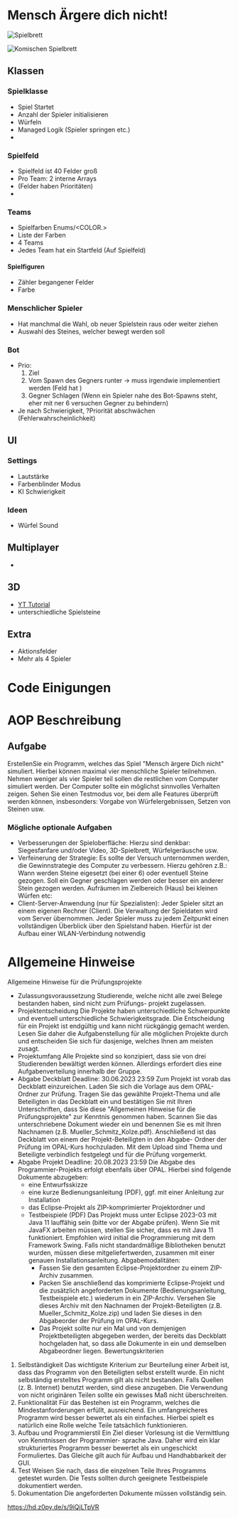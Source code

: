 # Mensch Ärgere dich nicht!

![Spielbrett](https://upload.wikimedia.org/wikipedia/commons/thumb/a/a6/Mensch_%C3%A4rgere_dich_nicht_4.svg/220px-Mensch_%C3%A4rgere_dich_nicht_4.svg.png)

![Komischen Spielbrett](https://hd.z0py.de/uploads/7c3aa462-0bdb-43f6-98e8-669f265d6175.png)


## Klassen

### Spielklasse
- Spiel Startet
- Anzahl der Spieler initialisieren
- Würfeln
- Managed Logik (Spieler springen etc.)
-

### Spielfeld
- Spielfeld ist 40 Felder groß
- Pro Team: 2 interne Arrays
- (Felder haben Prioritäten)
-

### Teams
- Spielfarben Enums/<COLOR.>
- Liste der Farben
- 4 Teams
- Jedes Team hat ein Startfeld (Auf Spielfeld)

#### Spielfiguren
- Zähler begangener Felder
- Farbe

### Menschlicher Spieler
- Hat manchmal die Wahl, ob neuer Spielstein raus oder weiter ziehen
- Auswahl des Steines, welcher bewegt werden soll

### Bot
- Prio:
    1. Ziel
    2. Vom Spawn des Gegners runter -> muss irgendwie implementiert werden (Feld hat )
    3. Gegner Schlagen (Wenn ein Spieler nahe des Bot-Spawns steht, eher mit ner 6 versuchen Gegner zu behindern)
- Je nach Schwierigkeit, ?Priorität abschwächen (Fehlerwahrscheinlichkeit)

## UI

### 


### Settings
- Lautstärke
- Farbenblinder Modus
- KI Schwierigkeit

### Ideen
- Würfel Sound


## Multiplayer
- 


## 3D
- [YT Tutorial](https://www.youtube.com/playlist?list=PLsRmsZm0xMNogPyRn6gNWq4OM5j22FkAU)
- unterschiedliche Spielsteine

## Extra
- Aktionsfelder
- Mehr als 4 Spieler

# Code Einigungen

# AOP Beschreibung

## Aufgabe
ErstellenSie ein Programm, welches das Spiel "Mensch ärgere Dich nicht" simuliert.
Hierbei können maximal vier menschliche Spieler teilnehmen. Nehmen weniger als vier
Spieler teil sollen die restlichen vom Computer simuliert werden. Der Computer sollte ein
möglichst sinnvolles Verhalten zeigen.
Sehen Sie einen Testmodus vor, bei dem alle Features überprüft werden können,
insbesonders: Vorgabe von Würfelergebnissen, Setzen von Steinen usw.
### Mögliche optionale Aufgaben
- Verbesserungen der Spieloberfläche:
  Hierzu sind denkbar: Siegesfanfare und/oder Video, 3D-Spielbrett, Würfelgeräusche
  usw.
- Verfeinerung der Strategie:
  Es sollte der Versuch unternommen werden, die Gewinnstrategie des Computer zu
  verbessern. Hierzu gehören z.B.: Wann werden Steine eigesetzt (bei einer 6) oder
  eventuell Steine gezogen. Soll ein Gegner geschlagen werden oder besser ein anderer
  Stein gezogen werden. Aufräumen im Zielbereich (Haus) bei kleinen Würfen etc:
- Client-Server-Anwendung (nur für Spezialisten):
  Jeder Spieler sitzt an einem eigenen Rechner (Client). Die Verwaltung der Spieldaten
  wird vom Server übernommen. Jeder Spieler muss zu jedem Zeitpunkt einen
  vollständigen Überblick über den Spielstand haben. Hierfür ist der Aufbau einer
  WLAN-Verbindung notwendig


# Allgemeine Hinweise

Allgemeine Hinweise für die Prüfungsprojekte
- Zulassungsvoraussetzung
  Studierende, welche nicht alle zwei Belege bestanden haben, sind nicht zum Prüfungs-
  projekt zugelassen.
- Projektentscheidung
  Die Projekte haben unterschiedliche Schwerpunkte und eventuell unterschiedliche
  Schwierigkeitsgrade. Die Entscheidung für ein Projekt ist endgültig und kann nicht
  rückgängig gemacht werden. Lesen Sie daher die Aufgabenstellung für alle möglichen
  Projekte durch und entscheiden Sie sich für dasjenige, welches Ihnen am meisten
  zusagt.
- Projektumfang
  Alle Projekte sind so konzipiert, dass sie von drei Studierenden bewältigt werden
  können. Allerdings erfordert dies eine Aufgabenverteilung innerhalb der Gruppe.
- Abgabe Deckblatt
  Deadline: 30.06.2023 23:59
  Zum Projekt ist vorab das Deckblatt einzureichen.
  Laden Sie sich die Vorlage aus dem OPAL-Ordner zur Prüfung. Tragen Sie das
  gewählte Projekt-Thema und alle Beteiligten in das Deckblatt ein und bestätigen Sie
  mit Ihren Unterschriften, dass Sie diese "Allgemeinen Hinweise für die Prüfungsprojekte"
  zur Kenntnis genommen haben.
  Scannen Sie das unterschriebene Dokument wieder ein und benennen Sie es mit Ihren
  Nachnamen (z.B. Mueller_Schmitz_Kolze.pdf).
  Anschließend ist das Deckblatt von einem der Projekt-Beteiligten in den Abgabe-
  Ordner der Prüfung im OPAL-Kurs hochzuladen.
  Mit dem Upload sind Thema und Beteiligte verbindlich festgelegt und für die
  Prüfung vorgemerkt.
- Abgabe Projekt
  Deadline: 20.08.2023 23:59
  Die Abgabe des Programmier-Projekts erfolgt ebenfalls über OPAL. Hierbei sind
  folgende Dokumente abzugeben:
    - eine Entwurfsskizze
    - eine kurze Bedienungsanleitung (PDF), ggf. mit einer Anleitung zur Installation
    - das Eclipse-Projekt als ZIP-komprimierter Projektordner und
    - Testbeispiele (PDF)
      Das Projekt muss unter Eclipse 2023-03 mit Java 11 lauffähig sein (bitte vor der Abgabe prüfen). Wenn Sie mit JavaFX arbeiten müssen, stellen Sie sicher, dass es mit Java 11 funktioniert. Empfohlen wird initial die Programmierung mit dem Framework Swing.
      Falls nicht standardmäßige Bibliotheken benutzt wurden, müssen diese mitgeliefertwerden, zusammen mit einer genauen Installationsanleitung.
      Abgabemodalitäten:
        - Fassen Sie den gesamten Eclipse-Projektordner zu einem ZIP-Archiv zusammen.
        - Packen Sie anschließend das komprimierte Eclipse-Projekt und die zusätzlich
          angeforderten Dokumente (Bedienungsanleitung, Testbeispiele etc.) wiederum in ein
          ZIP-Archiv. Versehen Sie dieses Archiv mit den Nachnamen der Projekt-Beteiligten
          (z.B. Mueller_Schmitz_Kolze.zip) und laden Sie dieses in den Abgabeorder der
          Prüfung im OPAL-Kurs.
        - Das Projekt sollte nur ein Mal und von demjenigen Projektbeteiligten abgegeben werden, der bereits das Deckblatt hochgeladen hat, so dass alle Dokumente in ein und demselben Abgabeordner liegen.
          Bewertungskriterien
1. Selbständigkeit
   Das wichtigste Kriterium zur Beurteilung einer Arbeit ist, dass das Programm von den
   Beteiligten selbst erstellt wurde. Ein nicht selbständig erstelltes Programm gilt als
   nicht bestanden. Falls Quellen (z. B. Internet) benutzt werden, sind diese anzugeben.
   Die Verwendung von nicht originären Teilen sollte ein gewisses Maß nicht
   überschreiten.
2. Funktionalität
   Für das Bestehen ist ein Programm, welches die Mindestanforderungen erfüllt,
   ausreichend. Ein umfangreicheres Programm wird besser bewertet als ein einfaches.
   Hierbei spielt es natürlich eine Rolle welche Teile tatsächlich funktionieren.
3. Aufbau und Programmierstil
   Ein Ziel dieser Vorlesung ist die Vermittlung von Kenntnissen der Programmier-
   sprache Java. Daher wird ein klar strukturiertes Programm besser bewertet als ein
   ungeschickt Formuliertes. Das Gleiche gilt auch für Aufbau und Handhabbarkeit der
   GUI.
4. Test
   Weisen Sie nach, dass die einzelnen Teile Ihres Programms getestet wurden. Die Tests
   sollten durch geeignete Testbeispiele dokumentiert werden.
5. Dokumentation
   Die angeforderten Dokumente müssen vollständig sein.

https://hd.z0py.de/s/9iQjLTpVR